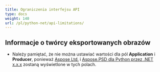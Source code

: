 ```yaml
---
title: Ograniczenia interfejsu API
type: docs
weight: 140
url: /pl/python-net/api-limitations/
---
```


## **Informacje o twórcy eksportowanych obrazów**
- Należy pamiętać, że nie można ustawiać wartości dla pól **Application** i **Producer**, ponieważ [Aspose Ltd.](https://www.aspose.com) i [Aspose.PSD dla Python przez .NET x.x.x](https://products.aspose.com/psd/python-net) zostaną wyświetlone w tych polach.
